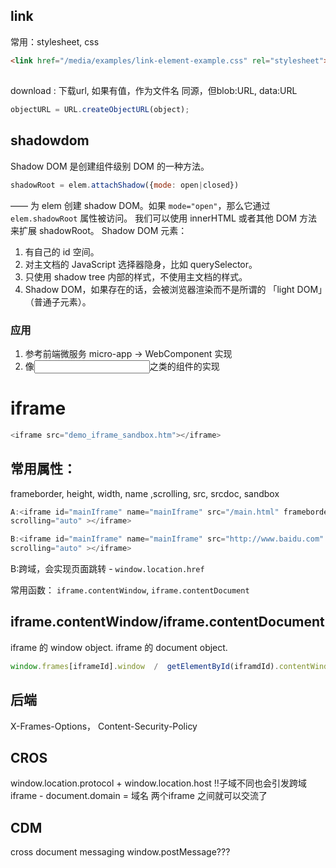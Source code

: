 ## link
常用：stylesheet, css
```html
<link href="/media/examples/link-element-example.css" rel="stylesheet">
```

## <a>
download : 下载url, 如果有值，作为文件名
同源，但blob:URL, data:URL

```javascript
objectURL = URL.createObjectURL(object);
```

## shadowdom
Shadow DOM 是创建组件级别 DOM 的一种方法。

```javascript
shadowRoot = elem.attachShadow({mode: open|closed})
```
 —— 为 elem 创建 shadow DOM。如果 `mode="open"`，那么它通过 `elem.shadowRoot` 属性被访问。
我们可以使用 innerHTML 或者其他 DOM 方法来扩展 shadowRoot。
Shadow DOM 元素：

1. 有自己的 id 空间。
2. 对主文档的 JavaScript 选择器隐身，比如 querySelector。
3. 只使用 shadow tree 内部的样式，不使用主文档的样式。
4. Shadow DOM，如果存在的话，会被浏览器渲染而不是所谓的 「light DOM」（普通子元素）。  

### 应用
1. 参考前端微服务
micro-app -> WebComponent 实现  
2. 像<input>之类的组件的实现  


# iframe
```javascript
<iframe src="demo_iframe_sandbox.htm"></iframe>
```
## 常用属性：
frameborder, height, width, name ,scrolling, src, srcdoc, sandbox

```javascript
A:<iframe id="mainIframe" name="mainIframe" src="/main.html" frameborder="0" 
scrolling="auto" ></iframe>

B:<iframe id="mainIframe" name="mainIframe" src="http://www.baidu.com" frameborder="0" 
scrolling="auto" ></iframe>
```

B:跨域，会实现页面跳转 - `window.location.href` 


常用函数： `iframe.contentWindow`, `iframe.contentDocument`
## iframe.contentWindow/iframe.contentDocument
iframe 的 window object.
iframe 的 document object.
``` javascript
window.frames[iframeId].window  /  getElementById(iframdId).contentWindow
```

## 后端
X-Frames-Options， Content-Security-Policy

## CROS 
window.location.protocol + window.location.host
!!子域不同也会引发跨域
iframe - document.domain = 域名
两个iframe 之间就可以交流了

## CDM
cross document messaging
window.postMessage???






